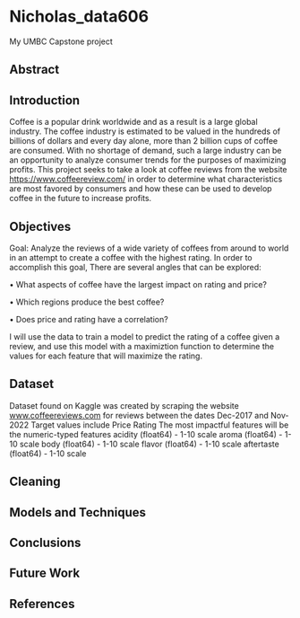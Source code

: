 # Nicholas_data606
My UMBC Capstone project

## Abstract

## Introduction

Coffee is a popular drink worldwide and as a result is a large global industry. The coffee industry is estimated to be valued in the hundreds of billions of dollars and every day alone, more than 2 billion cups of coffee are consumed. With no shortage of demand, such a large industry can be an opportunity to analyze consumer trends for the purposes of maximizing profits. This project seeks to take a look at coffee reviews from the website https://www.coffeereview.com/ in order to determine what characteristics are most favored by consumers and how these can be used to develop coffee in the future to increase profits.

## Objectives

Goal: Analyze the reviews of a wide variety of coffees from around to world in an attempt to create a coffee with the highest rating.
In order to accomplish this goal, There are several angles that can be explored:

• What aspects of coffee have the largest impact on rating and price?

• Which regions produce the best coffee?

• Does price and rating have a correlation?

I will use the data to train a model to predict the rating of a coffee given a review, and use this model with a maximiztion function to determine the values for each feature that will maximize the rating.

## Dataset

Dataset found on Kaggle was created by scraping the website www.coffeereviews.com for reviews between the dates Dec-2017 and Nov-2022
Target values include
Price
Rating
The most impactful features will be the numeric-typed features
acidity (float64) - 1-10 scale
aroma (float64) - 1-10 scale
body (float64) - 1-10 scale
flavor (float64) - 1-10 scale
aftertaste (float64) - 1-10 scale


## Cleaning

## Models and Techniques



## Conclusions

## Future Work

## References

